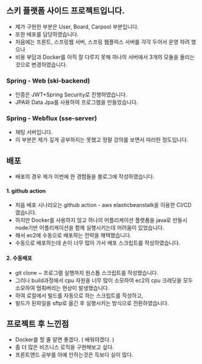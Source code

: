 ## 스키 플랫폼 사이드 프로젝트입니다.

- 제가 구현한 부분은 User, Board, Carpool 부분입니다.
- 또한 배포를 담당하였습니다.
- 처음에는 프론트, 스프링웹 서버, 스프링 웹플럭스 서버를 각각 두어서 운영 하려 했으나 
- 비용 부담과 Docker를 아직 잘 다루지 못해 하나의 서버에서 3개의 모듈을 돌리는 것으로 변경하였습니다.


### Spring - Web (ski-backend)
- 인증은 JWT+Spring Security로 진행하였습니다.
- JPA와 Data Jpa를 사용하여 프로그램을 만들었습니다.

### Spring - Webflux (sse-server)
- 채팅 서버입니다.
- 이 부분은 제가 깊게 공부하지는 못했고 정말 강의를 보면서 따라한 정도입니다.

## 배포
- 배포의 경우 제가 이번에 한 경험들을 블로그에 작성하였습니다.

#### 1. github action
- 처음 배포 시나리오는 github action - aws elasticbeanstalk을 이용한 CI/CD 였습니다.
- 하지만 Docker를 사용하지 않고 하나의 어플리케이션 플랫폼을 java로 만들시 node기반 어플리케이션을 함께 실행시키는데 어려움이 있었습니다.
- 해서 ec2에 수동으로 배포하는 전략을 채택했습니다.
- 수동으로 배포하는데 손이 너무 많이 가서 배포 스크립트를 작성하였습니다.

#### 2. 수동배포
- git clone ~ 프로그램 실행까지 원스톱 스크립트를 작성했습니다.
- 그러나 build과정에서 cpu 자원을 너무 많이 소모하여 ec2의 cpu 크레딧을 모두 소모하여 멈춰버리는 현상이 발생했습니다.
- 하여 로컬에서 빌드를 자동으로 하는 스크립트를 작성하고,
- 빌드가 된파일을 sftp로 옮긴 후 실행시키는 방식으로 전환하였습니다.

## 프로젝트 후 느낀점
- Docker를 할 줄 알면 좋겠다. ( 배워야겠다. )
- 좀 더 많은 비즈니스 로직을 구현해보고 싶다.
- 프론트앤드 공부를 아예 안하는것은 득보다 실이 많다.
